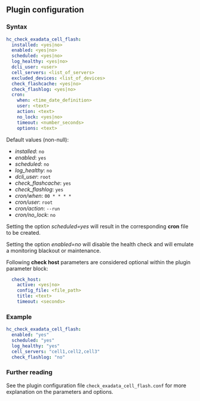 ## Plugin configuration

### Syntax

```yaml
hc_check_exadata_cell_flash:
  installed: <yes|no>    
  enabled: <yes|no>
  scheduled: <yes|no>
  log_healthy: <yes|no>
  dcli_user: <user>
  cell_servers: <list_of_servers>
  excluded_devices: <list_of_devices>
  check_flashcache: <yes|no>
  check_flashlog: <yes|no>
  cron:
    when: <time_date_definition>
    user: <text>
    action: <text>
    no_lock: <yes|no>
    timeout: <number_seconds>
    options: <text>  
```

Default values (non-null):
* *installed*: `no`
* *enabled*: `yes`
* *scheduled*: `no`
* *log_healthy*: `no`
* *dcli_user*: `root`
* *check_flashcache*: `yes`
* *check_flashlog*: `yes`
* *cron/when*: `00 * * * *`
* *cron/user*: `root`
* *cron/action*: `--run`
* *cron/no_lock*: `no`

Setting the option *scheduled=yes* will result in the corresponding **cron** file to be created.

Setting the option *enabled=no* will disable the health check and will emulate a monitoring blackout or maintenance.

Following **check host** parameters are considered optional within the plugin parameter block:

```yaml
  check_host:
    active: <yes|no>
    config_file: <file_path>
    title: <text>
    timeout: <seconds>
```

### Example

```yaml
hc_check_exadata_cell_flash:
  enabled: "yes"
  scheduled: "yes"
  log_healthy: "yes"
  cell_servers: "cell1,cell2,cell3"
  check_flashlog: "no"
```

### Further reading

See the plugin configuration file `check_exadata_cell_flash.conf` for more explanation on the parameters and options.
